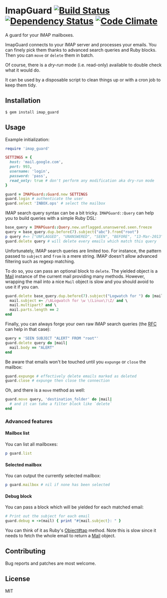 # ImapGuard [![Build Status](https://secure.travis-ci.org/infertux/imap_guard.png?branch=master)](https://travis-ci.org/infertux/imap_guard) [![Dependency Status](https://gemnasium.com/infertux/imap_guard.png)](https://gemnasium.com/infertux/imap_guard) [![Code Climate](https://codeclimate.com/github/infertux/imap_guard.png)](https://codeclimate.com/github/infertux/imap_guard)

A guard for your IMAP mailboxes.

ImapGuard connects to your IMAP server and processes your emails.
You can finely pick them thanks to advanced search queries and Ruby blocks.
Then you can `move` or `delete` them in batch.

Of course, there is a _dry-run_ mode (i.e. read-only) available to double check what it would do.

It can be used by a disposable script to clean things up or with a cron job to keep them tidy.

## Installation

    $ gem install imap_guard

## Usage

Example initialization:

```ruby
require 'imap_guard'

SETTINGS = {
  host: 'mail.google.com',
  port: 993,
  username: 'login',
  password: 'pass',
  read_only: true # don't perform any modification aka dry-run mode
}

guard = IMAPGuard::Guard.new SETTINGS
guard.login # authenticate the user
guard.select 'INBOX.ops' # select the mailbox
```

IMAP search query syntax can be a bit tricky.
`IMAPGuard::Query` can help you to build queries with a simple Ruby DSL:

```ruby
base_query = IMAPGuard::Query.new.unflagged.unanswered.seen.freeze
query = base_query.dup.before(7).subject("abc").from("root")
p query #=> ["UNFLAGGED", "UNANSWERED", "SEEN", "BEFORE", "13-Mar-2013", "SUBJECT", "abc", "FROM", "root"]
guard.delete query # will delete every emails which match this query
```

Unfortunately, IMAP search queries are limited too.
For instance, the pattern passed to `subject` and `from` is a mere string.
IMAP doesn't allow advanced filtering such as regexp matching.

To do so, you can pass an optional block to `delete`.
The yielded object is a [Mail] instance of the current mail providing many methods.
However, wrapping the mail into a nice `Mail` object is slow and you should avoid to use it if you can.

```ruby
guard.delete base_query.dup.before(7).subject("Logwatch for ") do |mail|
  mail.subject =~ /\ALogwatch for \w \(Linux\)\Z/ and \
  mail.multipart? and \
  mail.parts.length == 2
end
```

Finally, you can always forge your own raw IMAP search queries (the [RFC](http://tools.ietf.org/html/rfc3501#section-6.4.4) can help in that case):

```ruby
query = 'SEEN SUBJECT "ALERT" FROM "root"'
guard.delete query do |mail|
  mail.body == "ALERT"
end
```

Be aware that emails won't be touched until you `expunge` or `close` the mailbox:

```ruby
guard.expunge # effectively delete emails marked as deleted
guard.close # expunge then close the connection
```

Oh, and there is a `move` method as well:

```ruby
guard.move query, 'destination_folder' do |mail|
  # and it can take a filter block like `delete`
end
```

### Advanced features

#### Mailbox list

You can list all mailboxes:

```ruby
p guard.list
```

#### Selected mailbox

You can output the currently selected mailbox:

```ruby
p guard.mailbox # nil if none has been selected
```

#### Debug block

You can pass a block which will be yielded for each matched email:

```ruby
# Print out the subject for each email
guard.debug = ->(mail) { print "#{mail.subject}: " }
```

You can think of it as Ruby's [Object#tap](http://ruby-doc.org/core-2.0/Object.html#method-i-tap) method.
Note this is slow since it needs to fetch the whole email to return a [Mail] object.

## Contributing

Bug reports and patches are most welcome.

## License

MIT


[Mail]: https://github.com/mikel/mail

